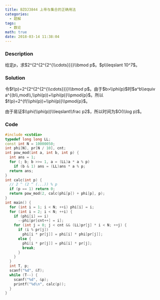 ```yaml
---
title: BZOJ3844 上帝与集合的正确用法
categories:
  - 题解
tags:
  - 数论
math: true
date: 2018-03-14 11:38:04
---
```


### Description

给定$p$，求$2^{2^{2^{2^{\\cdots}}}}\\bmod p$。$p\\leqslant 10^7$。

<!--more-->

### Solution

令$f(p)=2^{2^{2^{2^{\\cdots}}}}\\bmod p$。由于$b>\\phi(p)$时$a^b\\equiv a^{(b\\,mod\\,\\phi(p))+\\phi(p)}\\pmod{p}$。所以$f(p)=2^{f(\\phi(p))+\\phi(p)}\\pmod{p}$。

由于易证$\\phi(\\phi(p))\\leqslant\\frac p2$，所以时间为$O(\\log p)$。

### Code

```cpp
#include <cstdio>
typedef long long LL;
const int N = 10000050;
int phi[N], pr[N / 10], cnt;
int pow_mod(int a, int b, int p) {
  int ans = 1;
  for (; b; b >>= 1, a = (LL)a * a % p)
    if (b & 1) ans = (LL)ans * a % p;
  return ans;
}
int calc(int p) {
  // 2 ^ (2 ^ (...)) % p
  if (p == 1) return 0;
  return pow_mod(2, calc(phi[p]) + phi[p], p);
}
int main() {
  for (int i = 1; i < N; ++i) phi[i] = i;
  for (int i = 2; i < N; ++i) {
    if (phi[i] == i)
      --phi[pr[cnt++] = i];
    for (int j = 0; j < cnt && (LL)pr[j] * i < N; ++j) {
      if (i % pr[j])
        phi[i * pr[j]] = phi[i] * phi[pr[j]];
      else {
        phi[i * pr[j]] = phi[i] * pr[j];
        break;
      }
    }
  }
  int T, p;
  scanf("%d", &T);
  while (T--) {
    scanf("%d", &p);
    printf("%d\n", calc(p));
  }
}
```

